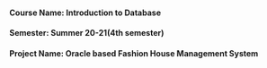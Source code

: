 <h4>Course Name: Introduction to Database</h4>
<h4>Semester: Summer 20-21(4th semester)</h4>
<h4>Project Name: Oracle based Fashion House Management System</h4>
